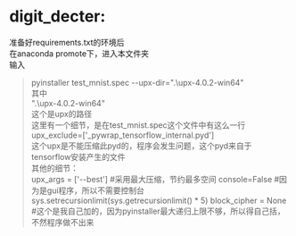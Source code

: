 digit_decter: <br>
====
准备好requirements.txt的环境后 <br>
在anaconda promote下，进入本文件夹 <br>
输入 <br>
> pyinstaller test_mnist.spec --upx-dir=".\upx-4.0.2-win64" <br>
其中 <br>
> ".\upx-4.0.2-win64" <br>
这个是upx的路径 <br>
这里有一个细节，是在test_mnist.spec这个文件中有这么一行 <br>
> upx_exclude=['_pywrap_tensorflow_internal.pyd']	<br>
这个upx是不能压缩此pyd的，程序会发生问题，这个pyd来自于tensorflow安装产生的文件 <br>
其他的细节：<br>
> upx_args = ['--best']			#采用最大压缩，节约最多空间
> console=False				#因为是gui程序，所以不需要控制台
> sys.setrecursionlimit(sys.getrecursionlimit() * 5)
> block_cipher = None			#这个是我自己加的，因为pyinstaller最大递归上限不够，所以得自己括，不然程序做不出来
